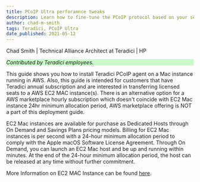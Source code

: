 ```yaml
---
title: PCoIP Ultra perforamnce tweaks
description: Learn how to fine-tune the PCoIP protocol based on your session latency and requirements.
author: chad-m-smith
tags: Teradici, PCoIP Ultra
date_published: 2021-05-12
---
```


Chad Smith | Technical Alliance Architect at Teradici | HP

<p style="background-color:#CAFACA;"><i>Contributed by Teradici employees.</i></p>

This guide shows you how to install Teradici PCoIP agent on a Mac instance running in AWS. Also, this guide is intended for customers that have Teradici annual subscription and are interested in transferring licensed seats to a AWS EC2 MAC instance(s). There is an alternative option for a AWS marketplace hourly subscription which doesn't coincide with EC2 Mac instance 24hr minimum allocation period, AWS marketplace offering is NOT a part of this deployment guide.

EC2 Mac instances are available for purchase as Dedicated Hosts through On Demand and Savings Plans pricing models. Billing for EC2 Mac instances is per second with a 24-hour minimum allocation period to comply with the Apple macOS Software License Agreement. Through On Demand, you can launch an EC2 Mac host and be up and running within minutes. At the end of the 24-hour minimum allocation period, the host can be released at any time without further commitment. 

More Information on EC2 MAC Instance can be found [here](https://docs.aws.amazon.com/AWSEC2/latest/UserGuide/ec2-mac-instances.html).

